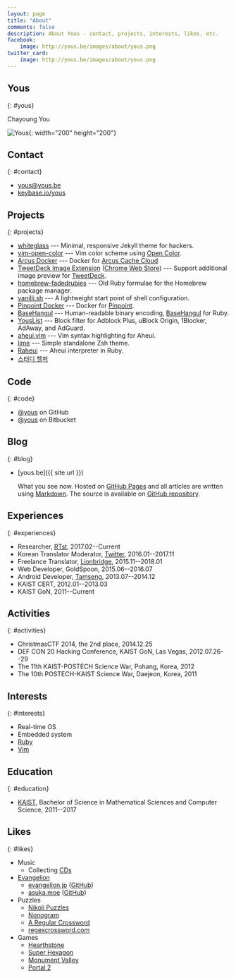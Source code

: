 ```yaml
---
layout: page
title: "About"
comments: false
description: About Yous - contact, projects, interests, likes, etc.
facebook:
    image: http://yous.be/images/about/yous.png
twitter_card:
    image: http://yous.be/images/about/yous.png
---
```


## Yous
{: #yous}

Chayoung You

![Yous](/images/about/yous.png){: width="200" height="200"}

## Contact
{: #contact}

- <yous@yous.be>
- [keybase.io/yous](https://keybase.io/yous)

## Projects
{: #projects}

- [whiteglass](https://github.com/yous/whiteglass) --- Minimal, responsive Jekyll theme for hackers.
- [vim-open-color](https://github.com/yous/vim-open-color) --- Vim color scheme using [Open Color](https://yeun.github.io/open-color/).
- [Arcus Docker](https://github.com/yous/arcus-docker) --- Docker for [Arcus Cache Cloud](https://github.com/naver/arcus).
- [TweetDeck Image Extension](https://github.com/yous/tweetdeck_image_extension) ([Chrome Web Store](https://chrome.google.com/webstore/detail/tweetdeck-image-extension/pnbmleebcgilngfaiijcijbogkeiglml)) --- Support additional image preview for [TweetDeck](https://tweetdeck.twitter.com).
- [homebrew-fadedrubies](https://github.com/yous/homebrew-fadedrubies) --- Old Ruby formulae for the Homebrew package manager.
- [vanilli.sh](https://github.com/yous/vanilli.sh) --- A lightweight start point of shell configuration.
- [Pinpoint Docker](https://github.com/yous/pinpoint-docker) --- Docker for [Pinpoint](https://github.com/naver/pinpoint).
- [BaseHangul](https://github.com/yous/basehangul) --- Human-readable binary encoding, [BaseHangul](https://basehangul.github.io) for Ruby.
- [YousList](https://github.com/yous/YousList) --- Block filter for Adblock Plus, uBlock Origin, 1Blocker, AdAway, and AdGuard.
- [aheui.vim](https://github.com/yous/aheui.vim) --- Vim syntax highlighting for Aheui.
- [lime](https://github.com/yous/lime) --- Simple standalone Zsh theme.
- [Raheui](https://github.com/yous/raheui) --- Aheui interpreter in Ruby.
- [스터디 헬퍼](https://web.archive.org/web/20160519111159/https://play.google.com/store/apps/details?id=kr.co.tamseng.StudyHelper)

## Code
{: #code}

- [@yous](https://github.com/yous) on GitHub
- [@yous](https://bitbucket.org/yous) on Bitbucket

## Blog
{: #blog}

- [yous.be]({{ site.url }})

    What you see now. Hosted on [GitHub Pages](https://pages.github.com) and all
    articles are written using
    [Markdown](http://daringfireball.net/projects/markdown/). The source is
    available on [GitHub repository](https://github.com/yous/yous.be).

## Experiences
{: #experiences}

- Researcher, [RTst](http://rtst.co.kr), 2017.02--Current
- Korean Translator Moderator, [Twitter](https://twitter.com), 2016.01--2017.11
- Freelance Translator, [Lionbridge](http://www.lionbridge.com), 2015.11--2018.01
- Web Developer, GoldSpoon, 2015.06--2016.07
- Android Developer, [Tamseng](http://tamseng.co.kr), 2013.07--2014.12
- KAIST CERT, 2012.01--2013.03
- KAIST GoN, 2011--Current

## Activities
{: #activities}

- ChristmasCTF 2014, the 2nd place, 2014.12.25
- DEF CON 20 Hacking Conference, KAIST GoN, Las Vegas, 2012.07.26--29
- The 11th KAIST-POSTECH Science War, Pohang, Korea, 2012
- The 10th POSTECH-KAIST Science War, Daejeon, Korea, 2011

## Interests
{: #interests}

- Real-time OS
- Embedded system
- [Ruby](https://www.ruby-lang.org)
- [Vim](http://www.vim.org)

## Education
{: #education}

- [KAIST](http://www.kaist.ac.kr), Bachelor of Science in Mathematical Sciences and Computer Science, 2011--2017

## Likes
{: #likes}

- Music
    - Collecting [CDs](/about/cds/)
- [Evangelion](http://www.evangelion.co.jp)
    - [evangelion.jp](https://web.archive.org/web/20220612093124/evangelion.jp) ([GitHub](https://github.com/yous/evangelion.jp))
    - [asuka.moe](http://asuka.moe) ([GitHub](https://github.com/yous/asuka.moe))
- Puzzles
    - [Nikoli Puzzles](https://www.nikoli.co.jp/en/puzzles/)
    - [Nonogram](http://en.wikipedia.org/wiki/Nonogram)
    - [A Regular Crossword](http://web.mit.edu/puzzle/www/2013/coinheist.com/rubik/a_regular_crossword/index.html)
    - [regexcrossword.com](http://regexcrossword.com)
- Games
    - [Hearthstone](https://playhearthstone.com)
    - [Super Hexagon](http://superhexagon.com)
    - [Monument Valley](http://www.monumentvalleygame.com)
    - [Portal 2](http://www.thinkwithportals.com)
